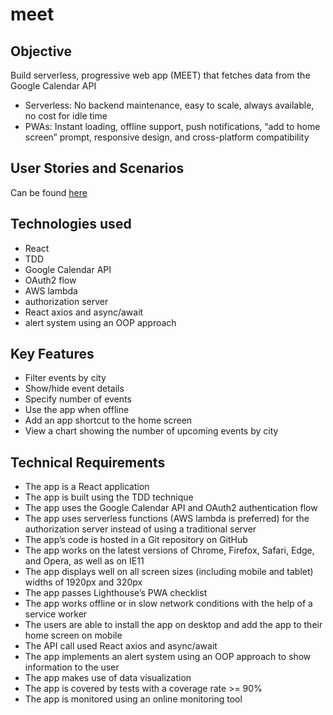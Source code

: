 # meet

## Objective

Build serverless, progressive web app (MEET) that fetches data from the Google Calendar API
- Serverless: No backend maintenance, easy to scale, always available, no cost for idle time
- PWAs: Instant loading, offline support, push notifications, “add to home screen” prompt, responsive design, and cross-platform compatibility

## User Stories and Scenarios

Can be found [here](https://github.com/Luisa-Inc/meet/blob/main/230120_meet_User%20Stories%20and%20Scenarios.pdf)

## Technologies used

- React
- TDD
- Google Calendar API
- OAuth2 flow
- AWS lambda
- authorization server
- React axios and async/await
- alert system using an OOP approach 


## Key Features

- Filter events by city
- Show/hide event details
- Specify number of events
- Use the app when offline
- Add an app shortcut to the home screen
- View a chart showing the number of upcoming events by city


## Technical Requirements

- The app is a React application
- The app is built using the TDD technique
- The app uses the Google Calendar API and OAuth2 authentication flow
- The app uses serverless functions (AWS lambda is preferred) for the authorization server instead of using a traditional server
- The app’s code is hosted in a Git repository on GitHub
- The app works on the latest versions of Chrome, Firefox, Safari, Edge, and Opera, as well as on IE11
- The app displays well on all screen sizes (including mobile and tablet) widths of 1920px and 320px
- The app passes Lighthouse’s PWA checklist
- The app works offline or in slow network conditions with the help of a service worker
- The users are able to install the app on desktop and add the app to their home screen on mobile
- The API call used React axios and async/await
- The app implements an alert system using an OOP approach to show information to the user
- The app makes use of data visualization 
- The app is covered by tests with a coverage rate >= 90%
- The app is monitored using an online monitoring tool